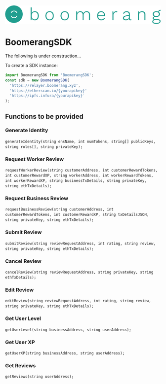 ![alt text](https://github.com/BoomerangProject/boomerang-wiki/blob/master/images/logo.png "Boomerang Logo")
# BoomerangSDK
The following is under construction...

To create a SDK instance:

```js
import BoomerangSDK from 'BoomerangSDK';
const sdk = new BoomerangSDK(
  'https://relayer.boomerang.xyz',
  'https://etherscan.io/{yourapikey}'
  'https://ipfs.infura/{yourapikey}`
);
```

## Functions to be provided
### Generate Identity
`generateIdentity(string ensName, int numTokens, string[] publicKeys, string roles[], string privateKey);`

### Request Worker Review
`requestWorkerReview(string customerAddress, int customerRewardTokens, int customerRewardXP, string workerAddress, int workerRewardTokens, int workerRewardXP, string businessTxDetails, string privateKey, string ethTxDetails);`

### Request Business Review
`requestBusinessReview(string customerAddress, int customerRewardTokens, int customerRewardXP, string txDetailsJSON, string privateKey, string ethTxDetails);`

### Submit Review
`submitReview(string reviewRequestAddress, int rating, string review, string privateKey, string ethTxDetails);`

### Cancel Review
`cancelReview(string reviewRequestAddress, string privateKey, string ethTxDetails);`

### Edit Review
`editReview(string reviewRequestAddress, int rating, string review, string privateKey, string ethTxDetails);`

### Get User Level
`getUserLevel(string businessAddress, string userAddress);`

### Get User XP
`getUserXP(string businessAddress, string userAddress);`

### Get Reviews
`getReviews(string userAddress);`
